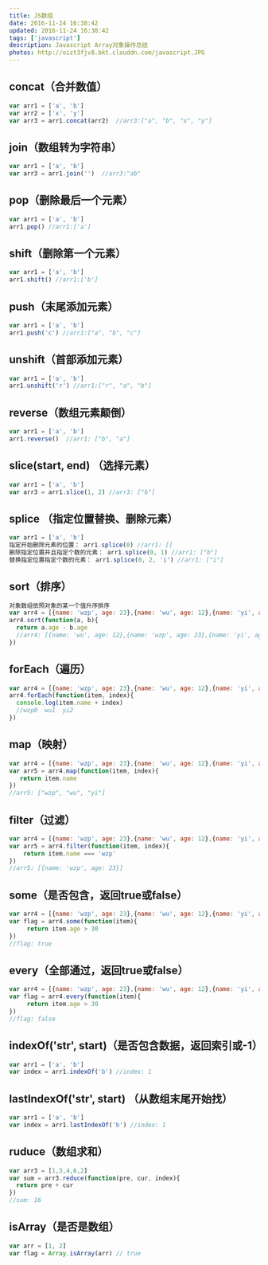 ```yaml
---
title: JS数组
date: 2016-11-24 16:38:42
updated: 2016-11-24 16:38:42
tags: ['javascript']
description: Javascript Array对象操作总结
photos: http://oizt3fjv8.bkt.clouddn.com/javascript.JPG
---
```


## concat（合并数值）
```javascript
var arr1 = ['a', 'b']
var arr2 = ['x', 'y']
var arr3 = arr1.concat(arr2)  //arr3:["a", "b", "x", "y"]
```

## join（数组转为字符串）
```javascript
var arr1 = ['a', 'b']
var arr3 = arr1.join('')  //arr3:"ab"
```

## pop（删除最后一个元素）
```javascript
var arr1 = ['a', 'b']
arr1.pop() //arr1:['a']
```

## shift（删除第一个元素）
```javascript
var arr1 = ['a', 'b']
arr1.shift() //arr1:['b']
```

## push（末尾添加元素）
```javascript
var arr1 = ['a', 'b']
arr1.push('c') //arr1:["a", "b", "c"]
```

## unshift（首部添加元素）
```javascript
var arr1 = ['a', 'b']
arr1.unshift('r') //arr1:["r", "a", "b"]
```

## reverse（数组元素颠倒）
```javascript
var arr1 = ['a', 'b']
arr1.reverse()  //arr1: ["b", "a"]
```

## slice(start, end) （选择元素）
```javascript
var arr1 = ['a', 'b']
var arr3 = arr1.slice(1, 2) //arr3: ["b"]
```

## splice （指定位置替换、删除元素）
```javascript
var arr1 = ['a', 'b']
指定开始删除元素的位置： arr1.splice(0) //arr1: []
删除指定位置并且指定个数的元素： arr1.splice(0, 1) //arr1: ["b"]
替换指定位置指定个数的元素： arr1.splice(0, 2, 'i') //arr1: ["i"]
```

## sort（排序）
```javascript
对象数组依照对象的某一个值升序排序
var arr4 = [{name: 'wzp', age: 23},{name: 'wu', age: 12},{name: 'yi', age: 35}]
arr4.sort(function(a, b){
  return a.age - b.age
  //arr4: [{name: 'wu', age: 12},{name: 'wzp', age: 23},{name: 'yi', age: 35}]
})
```

## forEach（遍历）
```javascript
var arr4 = [{name: 'wzp', age: 23},{name: 'wu', age: 12},{name: 'yi', age: 35}]
arr4.forEach(function(item, index){
  console.log(item.name + index)
  //wzp0  wu1  yi2
})
```

## map（映射）
```javascript
var arr4 = [{name: 'wzp', age: 23},{name: 'wu', age: 12},{name: 'yi', age: 35}]
var arr5 = arr4.map(function(item, index){
   return item.name
})
//arr5: ["wzp", "wu", "yi"]
```

## filter（过滤）
```javascript
var arr4 = [{name: 'wzp', age: 23},{name: 'wu', age: 12},{name: 'yi', age: 35}]
var arr5 = arr4.filter(function(item, index){
    return item.name === 'wzp'
})
//arr5: [{name: 'wzp', age: 23}]
```

## some（是否包含，返回true或false）
```javascript
var arr4 = [{name: 'wzp', age: 23},{name: 'wu', age: 12},{name: 'yi', age: 35}]
var flag = arr4.some(function(item){
     return item.age > 30
})
//flag: true
```

## every（全部通过，返回true或false）
```javascript
var arr4 = [{name: 'wzp', age: 23},{name: 'wu', age: 12},{name: 'yi', age: 35}]
var flag = arr4.every(function(item){
     return item.age > 30
})
//flag: false
```

## indexOf('str', start)（是否包含数据，返回索引或-1）
```javascript
var arr1 = ['a', 'b']
var index = arr1.indexOf('b') //index: 1
```

## lastIndexOf('str', start) （从数组末尾开始找）
```javascript
var arr1 = ['a', 'b']
var index = arr1.lastIndexOf('b') //index: 1
```

## ruduce（数组求和）
```javascript
var arr3 = [1,3,4,6,2]
var sum = arr3.reduce(function(pre, cur, index){
  return pre + cur
})
//sum: 16
```

## isArray（是否是数组）
```javascript
var arr = [1, 2]
var flag = Array.isArray(arr) // true
```